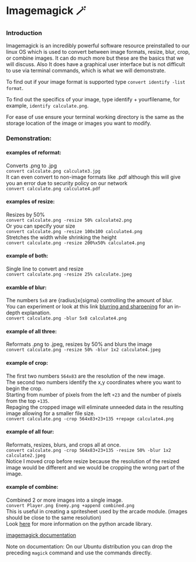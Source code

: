# Imagemagick 🪄

### Introduction

Imagemagick is an incredibly powerful software resource preinstalled to our linux OS which is used to convert between image formats, resize, blur, crop, or combine images.  It can do much more but these are the basics that we will discuss.  Also It does have a graphical user interface but is not difficult to use via terminal commands, which is what we will demonstrate.

To find out if your image format is supported type `convert identify -list format`.

To find out the specifics of your image, type identify + yourfilename, for example, `identify calculate.png`.

For ease of use ensure your terminal working directory is the same as the storage location of the image or images you want to modify.

### Demonstration:

#### examples of reformat:  
Converts .png to .jpg  
`convert calculate.png calculate3.jpg`  
It can even convert to non-image formats like .pdf although this will give you an error due to security policy on our network  
`convert calculate.png calculate4.pdf`  

#### examples of resize:  
Resizes by 50%  
`convert calculate.png -resize 50% calculate2.png`  
Or you can specify your size  
`convert calculate.png -resize 100x100 calculate4.png`  
Stretches the width while shrinking the height  
`convert calculate.png -resize 200%x50% calculate4.png`  

#### example of both:  
Single line to convert and resize  
`convert calculate.png -resize 25% calculate.jpeg`  

#### examble of blur:  
The numbers `5x8` are {radius}x{sigma} controlling the amount of blur.  
You can experiment or look at this link [blurring and sharpening](https://legacy.imagemagick.org/Usage/blur/#blur) for an in-depth explanation.  
`convert calculate.png -blur 5x8 calculate4.png`  

#### example of all three:  
Reformats .png to .jpeg, resizes by 50% and blurs the image  
`convert calculate.png -resize 50% -blur 1x2 calculate4.jpeg`  

#### example of crop:  
The first two numbers `564x83` are the resolution of the new image.  
The second two numbers identify the x,y coordinates where you want to begin the crop.  
Starting from number of pixels from the left `+23` and the number of pixels from the top `+135`.  
Repaging the cropped image will eliminate unneeded data in the resulting image allowing for a smaller file size.  
`convert calculate.png -crop 564x83+23+135 +repage calculate4.png` 

#### example of all four:
Reformats, resizes, blurs, and crops all at once.  
`convert calculate.png -crop 564x83+23+135 -resize 50% -blur 1x2 calculate2.jpeg`  
Notice I moved crop before resize because the resolution of the resized image would be different and we would be cropping the wrong part of the image.

#### example of combine:
Combined 2 or more images into a single image.  
`convert Player.png Enemy.png +append combined.png`  
This is useful in creating a spritesheet used by the arcade module. (images should be close to the same resolution)  
Look [here](https://api.arcade.academy/en/stable/index.html) for more information on the python arcade library.  

[imagemagick documentation](https://imagemagick.org/Usage/)

Note on documentation: On our Ubuntu distribution you can drop the preceding `magick` command and use the commands directly.

